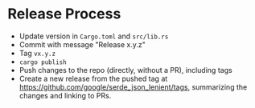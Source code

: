 # Release Process

* Update version in `Cargo.toml` and `src/lib.rs`
* Commit with message "Release x.y.z"
* Tag `vx.y.z`
* `cargo publish`
* Push changes to the repo (directly, without a PR), including tags
* Create a new release from the pushed tag at https://github.com/google/serde_json_lenient/tags, summarizing the changes and linking to PRs.
